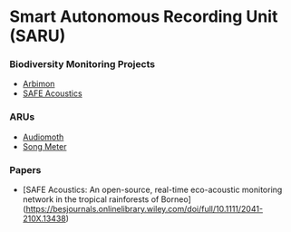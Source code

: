 # Smart Autonomous Recording Unit (SARU)

### Biodiversity Monitoring Projects
* [Arbimon](https://arbimon.rfcx.org)
* [SAFE Acoustics](http://acoustics.safeproject.net/)

### ARUs

* [Audiomoth](https://www.openacousticdevices.info/audiomoth)
* [Song Meter](https://www.wildlifeacoustics.com/products/song-meter-sm4)

### Papers

* [SAFE Acoustics: An open-source, real-time eco-acoustic monitoring network in the tropical rainforests of Borneo] (https://besjournals.onlinelibrary.wiley.com/doi/full/10.1111/2041-210X.13438)
